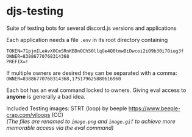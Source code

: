 # djs-testing
Suite of testing bots for several discord.js versions and applications

Each application needs a file `.env` in its root directory containing

```
TOKEN=71pjmILeAvX0CmSRnKBDnOCh50llqGe4Q0tmwBiDwcoi2iO9b30i70iug3f
OWNER=83886770768314368
PREFIX=!
```

If multiple owners are desired they can be separated with a comma:
`OWNER=83886770768314368,175179625880616960`

Each bot has an eval command locked to owners. Giving eval access to __anyone__ is generally a bad idea.

Included Testing images: STRT (loop) by beeple https://www.beeple-crap.com/vjloops (CC)   
*(The files are renamed to `image.png` and `image.gif` to achieve more memorable access via the eval command)*
